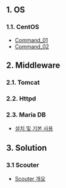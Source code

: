 ## 1. OS

### 1.1. CentOS
- [Command_01](/document/middleware/os/centos/command_01)
- [Command_02](/document/middleware/os/centos/command_02)

## 2. Middleware

### 2.1. Tomcat

### 2.2. Httpd

### 2.3. Maria DB
- [설치 및 기본 사용](/document/middleware/db/mariadb/mariadb)

## 3. Solution

### 3.1 Scouter
- [Scouter 개요](/document/middleware/tools/scouter/scouter)
